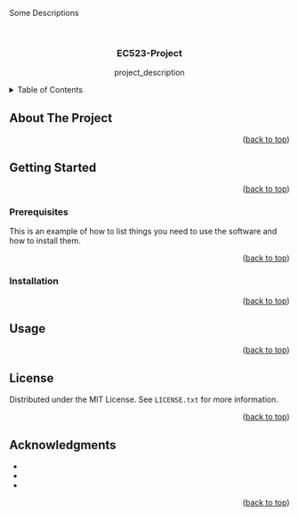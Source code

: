 

Some Descriptions
<!-- Improved compatibility of back to top link: See: https://github.com/othneildrew/Best-README-Template/pull/73 -->
<a name="readme-top"></a>




<!-- PROJECT SHIELDS -->
<!--
*** I'm using markdown "reference style" links for readability.
*** Reference links are enclosed in brackets [ ] instead of parentheses ( ).
*** See the bottom of this document for the declaration of the reference variables
*** for contributors-url, forks-url, etc. This is an optional, concise syntax you may use.
*** https://www.markdownguide.org/basic-syntax/#reference-style-links
-->




<!-- PROJECT LOGO -->
<br />
<div align="center">
  <a href="https://github.com/github_username/repo_name">
  </a>

<h3 align="center">EC523-Project</h3>

  <p align="center">
    project_description
    <br />
  </p>
</div>



<!-- TABLE OF CONTENTS -->
<details>
  <summary>Table of Contents</summary>
  <ol>
    <li>
      <a href="#about-the-project">About The Project</a>
      <ul>
        <li><a href="#built-with">Built With</a></li>
      </ul>
    </li>
    <li>
      <a href="#getting-started">Getting Started</a>
      <ul>
        <li><a href="#prerequisites">Prerequisites</a></li>
        <li><a href="#installation">Installation</a></li>
      </ul>
    </li>
    <li><a href="#usage">Usage</a></li>
    <li><a href="#license">License</a></li>
    <li><a href="#acknowledgments">Acknowledgments</a></li>
  </ol>
</details>



<!-- ABOUT THE PROJECT -->
## About The Project


<p align="right">(<a href="#readme-top">back to top</a>)</p>



<!-- GETTING STARTED -->
## Getting Started

<p align="right">(<a href="#readme-top">back to top</a>)</p>


<!--PREREQUISITES-->
### Prerequisites

This is an example of how to list things you need to use the software and how to install them.


<p align="right">(<a href="#readme-top">back to top</a>)</p>


<!--INSTALLATION-->
### Installation


<p align="right">(<a href="#readme-top">back to top</a>)</p>



<!--USAGE-->
## Usage


<p align="right">(<a href="#readme-top">back to top</a>)</p>

                     
<!-- LICENSE -->
## License

Distributed under the MIT License. See `LICENSE.txt` for more information.

<p align="right">(<a href="#readme-top">back to top</a>)</p>





<!-- ACKNOWLEDGMENTS -->
## Acknowledgments

* []()
* []()
* []()

<p align="right">(<a href="#readme-top">back to top</a>)</p>


